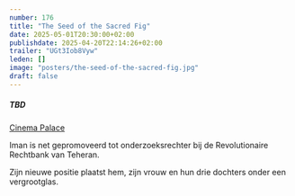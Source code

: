 ```yaml
---
number: 176
title: "The Seed of the Sacred Fig"
date: 2025-05-01T20:30:00+02:00
publishdate: 2025-04-20T22:14:26+02:00
trailer: "UGt3Iob8Vyw"
leden: []
image: "posters/the-seed-of-the-sacred-fig.jpg"
draft: false
---
```


##### TBD

[Cinema Palace](https://cinema-palace.be/nl/film/seed-sacred-fig)

Iman is net gepromoveerd tot onderzoeksrechter bij de Revolutionaire Rechtbank van Teheran.
<!--more-->
Zijn nieuwe positie plaatst hem, zijn vrouw en hun drie dochters onder een vergrootglas.
